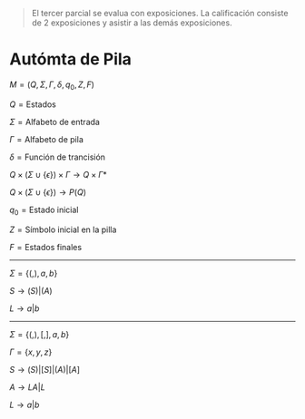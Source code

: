 > El tercer parcial se evalua con exposiciones.
> La calificación consiste de 2 exposiciones y asistir a las demás exposiciones.

# Autómta de Pila

$M=(Q,\Sigma, \Gamma, \delta, q_0, Z, F)$

$Q=\text{Estados}$

$\Sigma=\text{Alfabeto de entrada}$

$\Gamma=\text{Alfabeto de pila}$

$\delta=\text{Función de trancisión}$

$Q\times(\Sigma\cup\{\epsilon\})\times\Gamma\to Q\times\Gamma*$

$Q\times(\Sigma\cup\{\epsilon\}) \to P(Q)$

$q_0=\text{Estado inicial}$

$Z=\text{Símbolo inicial en la pilla}$

$F=\text{Estados finales}$

---

$\Sigma=\{(, ), a, b\}$

$S \to (S)|(A)$


$L \to a|b$

---

$\Sigma = \{(,),[,],a,b\}$

$\Gamma = \{x,y,z\}$

$S \to (S) | [S] | (A) | [A]$

$A \to LA | L$

$L \to a|b$

